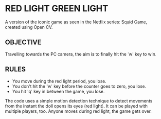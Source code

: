 #  RED LIGHT GREEN LIGHT
A version of the iconic game as seen in the Netflix series: Squid Game, created using Open CV.

## OBJECTIVE
Travelling towards the PC camera, the aim is to finally hit the 'w' key to win.

## RULES
- You move during the red light period, you lose.
- You don't hit the 'w' key before the counter goes to zero, you lose.
- You hit 'q' key in between the game, you lose.

The code uses a simple motion detection technique to detect movements from the instant the doll opens its eyes (red light). 
It can be played with multiple players, too. Anyone moves during red light, the game gets over.
